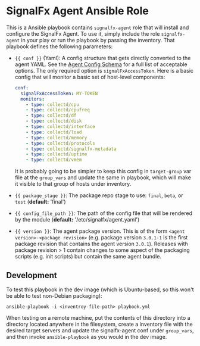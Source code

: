 # SignalFx Agent Ansible Role

This is a Ansible playbook contains `signalfx-agent` role that will install and configure the SignalFx Agent.  To
use it, simply include the role `signalfx-agent` in your play or run the playbook by passing the inventory.  That
playbook defines the following parameters:

 - `{{ conf }}` (Yaml): A config structure that gets directly converted to the agent
    YAML.  See the [Agent Config
    Schema](https://github.com/signalfx/signalfx-agent/blob/master/docs/config-schema.md)
    for a full list of acceptable options.  The only required option is
    `signalFxAccessToken`.  Here is a basic config that will monitor a basic set of
    host-level components:
    
    ```yaml
    conf:
      signalFxAccessToken: MY-TOKEN
      monitors:
        - type: collectd/cpu
        - type: collectd/cpufreq
        - type: collectd/df
        - type: collectd/disk
        - type: collectd/interface
        - type: collectd/load
        - type: collectd/memory
        - type: collectd/protocols
        - type: collectd/signalfx-metadata
        - type: collectd/uptime
        - type: collectd/vmem
    ```

	It is probably going to be simpler to keep this config in `target-group` var file at the 
	`group_vars` and update the same in playbook, which will make it visible to that group of hosts under inventory.

 - `{{ package_stage }}`: The package repo stage to use: `final`, `beta`, or `test`
   (**default:** 'final')

 - `{{ config_file_path }}`: The path of the config file that will be rendered by the
   module (**default:** '/etc/signalfx/agent.yaml')

 - `{{ version }}`: The agent package version.  This is of the form `<agent
	 version>-<package revision>` (e.g. package version `3.0.1-1` is the first
	 package revision that contains the agent version `3.0.1`).  Releases with
	 package revision > 1 contain changes to some aspect of the packaging
	 scripts (e.g. init scripts) but contain the same agent bundle.


## Development

To test this playbook in the dev image (which is Ubuntu-based, so this won't be
able to test non-Debian packaging):

`ansible-playbook -i <inventroy-file-path> playbook.yml`

When testing on a remote machine, put the contents of this directory into a
directory located anywhere in the filesystem, create
a inventory file with the desired target servers and update the signalfx-agent conf under `group_vars`, 
and then invoke `ansible-playbook` as you would in the dev image.

